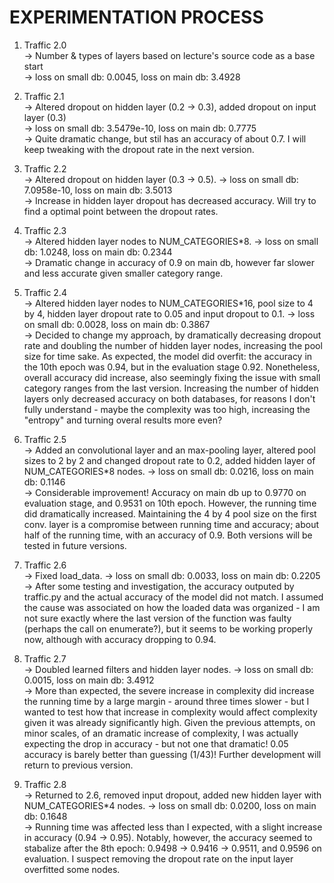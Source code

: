 # EXPERIMENTATION PROCESS  
  
1. Traffic 2.0  
    -> Number & types of layers based on lecture's source code as a base start  
    -> loss on small db: 0.0045, loss on main db: 3.4928  
  
2. Traffic 2.1  
    -> Altered dropout on hidden layer (0.2 -> 0.3),
       added dropout on input layer (0.3)  
    -> loss on small db: 3.5479e-10, loss on main db: 0.7775  
    -> Quite dramatic change, but stil has an accuracy of about 0.7. I will keep
       tweaking with the dropout rate in the next version.

3. Traffic 2.2  
    -> Altered dropout on hidden layer (0.3 -> 0.5).
    -> loss on small db: 7.0958e-10, loss on main db: 3.5013  
    -> Increase in hidden layer dropout has decreased accuracy. Will try to find a optimal point between the dropout rates.
  
4. Traffic 2.3  
    -> Altered hidden layer nodes to NUM_CATEGORIES*8.
    -> loss on small db: 1.0248, loss on main db: 0.2344  
    -> Dramatic change in accuracy of 0.9 on main db, however far slower and less accurate given smaller category range.  
  
5. Traffic 2.4  
    -> Altered hidden layer nodes to NUM_CATEGORIES*16, pool size to 4 by 4, hidden layer dropout rate to 0.05 and input dropout to 0.1.
    -> loss on small db: 0.0028, loss on main db: 0.3867  
    -> Decided to change my approach, by dramatically decreasing dropout rate and doubling the number of hidden layer nodes, increasing the pool size for time sake. As expected, the model did overfit: the accuracy in the 10th epoch was 0.94, but in the evaluation stage 0.92. Nonetheless, overall accuracy did increase, also seemingly fixing the issue with small category ranges from the last version. Increasing the number of hidden layers only decreased accuracy on both databases, for reasons I don't fully understand - maybe the complexity was too high, increasing the "entropy" and turning overal results more even?  

6. Traffic 2.5  
    -> Added an convolutional layer and an max-pooling layer, altered pool sizes to 2 by 2 and changed dropout rate to 0.2, added hidden layer of NUM_CATEGORIES*8 nodes.
    -> loss on small db: 0.0216, loss on main db: 0.1146  
    -> Considerable improvement! Accuracy on main db up to 0.9770 on evaluation stage, and 0.9531 on 10th epoch. However, the running time did dramatically increased. Maintaining the 4 by 4 pool size on the first conv. layer is a compromise between running time and accuracy; about half of the running time, with an accuracy of 0.9. Both versions will be tested in future versions.  

7. Traffic 2.6  
    -> Fixed load_data.
    -> loss on small db: 0.0033, loss on main db: 0.2205  
    -> After some testing and investigation, the accuracy outputed by traffic.py and the actual accuracy of the model did not match. I assumed the cause was associated on how the loaded data was organized - I am not sure exactly where the last version of the function was faulty (perhaps the call on enumerate?), but it seems to be working properly now, although with accuracy dropping to 0.94.

8. Traffic 2.7  
    -> Doubled learned filters and hidden layer nodes.
    -> loss on small db: 0.0015, loss on main db: 3.4912  
    -> More than expected, the severe increase in complexity did increase the running time by a large margin - around three times slower - but I wanted to test how that increase in complexity would affect complexity given it was already significantly high. Given the previous attempts, on minor scales, of an dramatic increase of complexity, I was actually expecting the drop in accuracy - but not one that dramatic! 0.05 accuracy is barely better than guessing (1/43)! Further development will return to previous version.

9. Traffic 2.8  
    -> Returned to 2.6, removed input dropout, added new hidden layer with NUM_CATEGORIES*4 nodes.
    -> loss on small db: 0.0200, loss on main db: 0.1648  
    -> Running time was affected less than I expected, with a slight increase in accuracy (0.94 -> 0.95). Notably, however, the accuracy seemed to stabalize after the 8th epoch: 0.9498 -> 0.9416 -> 0.9511, and 0.9596 on evaluation. I suspect removing the dropout rate on the input layer overfitted some nodes.
